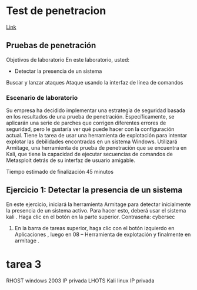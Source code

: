# Test de penetracion

[Link](https://awsrestart.instructure.com/courses/866/modules/items/385476)



## Pruebas de penetración
Objetivos de laboratorio
En este laboratorio, usted:

- Detectar la presencia de un sistema

Buscar y lanzar ataques
Ataque usando la interfaz de línea de comandos

### Escenario de laboratorio
Su empresa ha decidido implementar una estrategia de seguridad basada en los resultados de una prueba de penetración. Específicamente, se aplicarán una serie de parches
que corrigen diferentes errores de seguridad, pero le gustaría ver qué puede hacer con la configuración actual. Tiene la tarea de usar una herramienta de explotación
para intentar explotar las debilidades encontradas en un sistema Windows. Utilizará Armitage, una herramienta de prueba de penetración que se encuentra en Kali, que
tiene la capacidad de ejecutar secuencias de comandos de Metasploit detrás de su interfaz de usuario amigable.


Tiempo estimado de finalización
45 minutos

## Ejercicio 1: Detectar la presencia de un sistema
En este ejercicio, iniciará la herramienta Armitage para detectar inicialmente la presencia de un sistema activo. Para hacer esto, deberá usar el sistema kali . 
Haga clic en el botón en la parte superior. Contraseña: cybersec


1. En la barra de tareas superior, haga clic con el botón izquierdo en Aplicaciones , luego en 08 – Herramienta de explotación y finalmente en armitage .


# tarea 3 

RHOST windows 2003 IP privada
LHOTS Kali linux IP privada 
